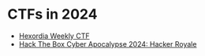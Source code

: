# CTFs in 2024

- [Hexordia Weekly CTF](hexordia-weekly-ctf)
- [Hack The Box Cyber Apocalypse 2024: Hacker Royale](htb-cyber-apocalypse)